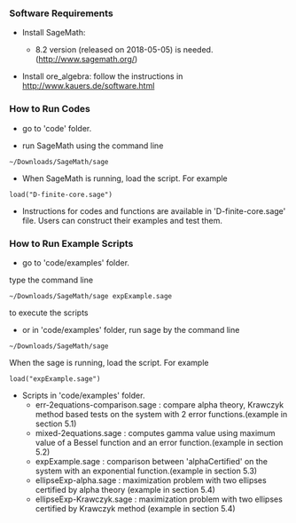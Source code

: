 ### Software Requirements ###

* Install SageMath:
  * 8.2 version (released on 2018-05-05) is needed. (http://www.sagemath.org/)

* Install ore_algebra: follow the instructions in http://www.kauers.de/software.html



### How to Run Codes ###

* go to 'code' folder.

* run SageMath using the command line

```
~/Downloads/SageMath/sage
```

* When SageMath is running, load the script. For example
```
load("D-finite-core.sage")
```


* Instructions for codes and functions are available in 'D-finite-core.sage' file. Users can construct their examples and test them.


### How to Run Example Scripts ###

* go to 'code/examples' folder.

type the command line
```
~/Downloads/SageMath/sage expExample.sage
```
to execute the scripts

* or in 'code/examples' folder, run sage by the command line
```
~/Downloads/SageMath/sage
```

When the sage is running, load the script. For example
```
load("expExample.sage")
```


* Scripts in 'code/examples' folder.
     * err-2equations-comparison.sage : compare alpha theory, Krawczyk method based tests on the system with 2 error functions.(example in section 5.1)
     * mixed-2equations.sage : computes gamma value using maximum value of a Bessel function and an error function.(example in section 5.2)
     * expExample.sage : comparison between 'alphaCertified' on the system with an exponential function.(example in section 5.3)
     * ellipseExp-alpha.sage : maximization problem with two ellipses certified by alpha theory (example in section 5.4)
     * ellipseExp-Krawczyk.sage : maximization problem with two ellipses certified by Krawczyk method (example in section 5.4)

